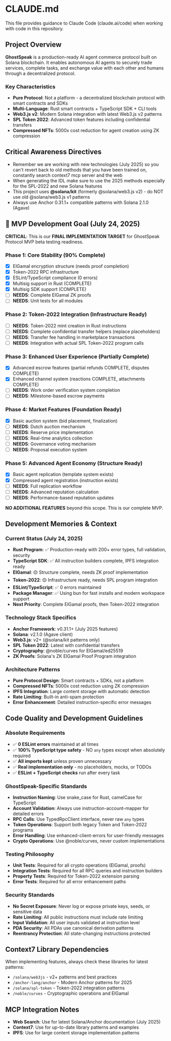 # CLAUDE.md

This file provides guidance to Claude Code (claude.ai/code) when working with code in this repository.

## Project Overview

**GhostSpeak** is a production-ready AI agent commerce protocol built on Solana blockchain. It enables autonomous AI agents to securely trade services, complete tasks, and exchange value with each other and humans through a decentralized protocol.

### Key Characteristics

- **Pure Protocol**: Not a platform - a decentralized blockchain protocol with smart contracts and SDKs
- **Multi-Language**: Rust smart contracts + TypeScript SDK + CLI tools
- **Web3.js v2**: Modern Solana integration with latest Web3.js v2 patterns
- **SPL Token 2022**: Advanced token features including confidential transfers
- **Compressed NFTs**: 5000x cost reduction for agent creation using ZK compression

## Critical Awareness Directives

- Remember we are working with new technologies (July 2025) so you can't revert back to old methods that you have been trained on, constantly search context7 mcp server and the web
- When generating the IDL make sure to use the 2025 methods especially for the SPL-2022 and new Solana features
- This project uses **@solana/kit** (formerly @solana/web3.js v2) - do NOT use old @solana/web3.js v1 patterns
- Always use Anchor 0.31.1+ compatible patterns with Solana 2.1.0 (Agave)

## 🎯 MVP Development Goal (July 24, 2025)

**CRITICAL**: This is our **FINAL IMPLEMENTATION TARGET** for GhostSpeak Protocol MVP beta testing readiness.

### Phase 1: Core Stability (90% Complete)
- [x] ElGamal encryption structure (needs proof completion)
- [x] Token-2022 RPC infrastructure  
- [x] ESLint/TypeScript compliance (0 errors)
- [x] Multisig support in Rust (COMPLETE)
- [x] Multisig SDK support (COMPLETE)
- [ ] **NEEDS**: Complete ElGamal ZK proofs
- [ ] **NEEDS**: Unit tests for all modules

### Phase 2: Token-2022 Integration (Infrastructure Ready)
- [ ] **NEEDS**: Token-2022 mint creation in Rust instructions
- [ ] **NEEDS**: Complete confidential transfer helpers (replace placeholders)
- [ ] **NEEDS**: Transfer fee handling in marketplace transactions
- [ ] **NEEDS**: Integration with actual SPL Token-2022 program calls

### Phase 3: Enhanced User Experience (Partially Complete)
- [x] Advanced escrow features (partial refunds COMPLETE, disputes COMPLETE)
- [x] Enhanced channel system (reactions COMPLETE, attachments COMPLETE)
- [ ] **NEEDS**: Work order verification system completion
- [ ] **NEEDS**: Milestone-based escrow payments

### Phase 4: Market Features (Foundation Ready)
- [x] Basic auction system (bid placement, finalization)
- [ ] **NEEDS**: Dutch auction mechanism
- [ ] **NEEDS**: Reserve price implementation
- [ ] **NEEDS**: Real-time analytics collection
- [ ] **NEEDS**: Governance voting mechanism
- [ ] **NEEDS**: Proposal execution system

### Phase 5: Advanced Agent Economy (Structure Ready)
- [x] Basic agent replication (template system exists)
- [x] Compressed agent registration (instruction exists)
- [ ] **NEEDS**: Full replication workflow
- [ ] **NEEDS**: Advanced reputation calculation
- [ ] **NEEDS**: Performance-based reputation updates

**NO ADDITIONAL FEATURES** beyond this scope. This is our complete MVP.

## Development Memories & Context

### Current Status (July 24, 2025)
- **Rust Program**: ✅ Production-ready with 200+ error types, full validation, security
- **TypeScript SDK**: ✅ All instruction builders complete, IPFS integration ready
- **ElGamal**: 🟡 Structure complete, needs ZK proof implementation
- **Token-2022**: 🟡 Infrastructure ready, needs SPL program integration
- **ESLint/TypeScript**: ✅ 0 errors maintained
- **Package Manager**: ✅ Using bun for fast installs and modern workspace support
- **Next Priority**: Complete ElGamal proofs, then Token-2022 integration

### Technology Stack Specifics
- **Anchor Framework**: v0.31.1+ (July 2025 features)
- **Solana**: v2.1.0 (Agave client)
- **Web3.js**: v2+ (@solana/kit patterns only)
- **SPL Token 2022**: Latest with confidential transfers
- **Cryptography**: @noble/curves for ElGamal/ed25519
- **ZK Proofs**: Solana's ZK ElGamal Proof Program integration

### Architecture Patterns
- **Pure Protocol Design**: Smart contracts + SDKs, not a platform
- **Compressed NFTs**: 5000x cost reduction using ZK compression  
- **IPFS Integration**: Large content storage with automatic detection
- **Rate Limiting**: Built-in anti-spam protection
- **Error Enhancement**: Detailed instruction-specific error messages

## Code Quality and Development Guidelines

### Absolute Requirements
- ✅ **0 ESLint errors** maintained at all times
- ✅ **100% TypeScript type safety** - NO `any` types except when absolutely required
- ✅ **All imports kept** unless proven unnecessary
- ✅ **Real implementation only** - no placeholders, mocks, or TODOs
- ✅ **ESLint + TypeScript checks** run after every task

### GhostSpeak-Specific Standards
- **Instruction Naming**: Use snake_case for Rust, camelCase for TypeScript
- **Account Validation**: Always use instruction-account-mapper for detailed errors  
- **RPC Calls**: Use TypedRpcClient interface, never raw `any` types
- **Token Operations**: Support both legacy Token and Token-2022 programs
- **Error Handling**: Use enhanced-client-errors for user-friendly messages
- **Crypto Operations**: Use @noble/curves, never custom implementations

### Testing Philosophy
- **Unit Tests**: Required for all crypto operations (ElGamal, proofs)
- **Integration Tests**: Required for all RPC queries and instruction builders
- **Property Tests**: Required for Token-2022 extension parsing
- **Error Tests**: Required for all error enhancement paths

### Security Standards
- **No Secret Exposure**: Never log or expose private keys, seeds, or sensitive data
- **Rate Limiting**: All public instructions must include rate limiting
- **Input Validation**: All user inputs validated at instruction level
- **PDA Security**: All PDAs use canonical derivation patterns
- **Reentrancy Protection**: All state-changing instructions protected

## Context7 Library Dependencies

When implementing features, always check these libraries for latest patterns:
- `/solana/web3js` - v2+ patterns and best practices
- `/anchor-lang/anchor` - Modern Anchor patterns for 2025
- `/solana/spl-token` - Token-2022 integration patterns
- `/noble/curves` - Cryptographic operations and ElGamal

## MCP Integration Notes

- **Web Search**: Use for latest Solana/Anchor documentation (July 2025)
- **Context7**: Use for up-to-date library patterns and examples
- **IPFS**: Use for large content storage implementation patterns